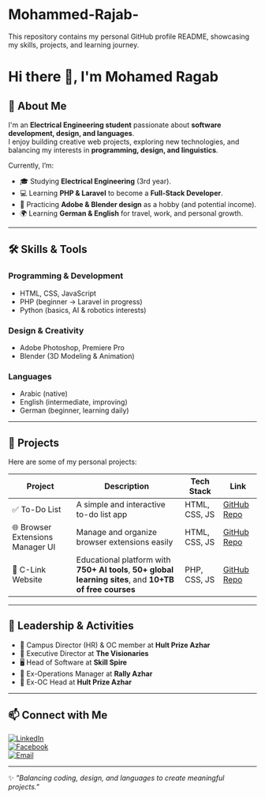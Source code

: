 # Mohammed-Rajab-
This repository contains my personal GitHub profile README, showcasing my skills, projects, and learning journey.


# Hi there 👋, I'm Mohamed Ragab  

## 🚀 About Me  
I'm an **Electrical Engineering student** passionate about **software development, design, and languages**.  
I enjoy building creative web projects, exploring new technologies, and balancing my interests in **programming, design, and linguistics**.  

Currently, I’m:  
- 🎓 Studying **Electrical Engineering** (3rd year).  
- 💻 Learning **PHP & Laravel** to become a **Full-Stack Developer**.  
- 🎨 Practicing **Adobe & Blender design** as a hobby (and potential income).  
- 🌍 Learning **German & English** for travel, work, and personal growth.  

---

## 🛠️ Skills & Tools  

### Programming & Development  
- HTML, CSS, JavaScript  
- PHP (beginner → Laravel in progress)  
- Python (basics, AI & robotics interests)  

### Design & Creativity  
- Adobe Photoshop, Premiere Pro  
- Blender (3D Modeling & Animation)  

### Languages  
- Arabic (native)  
- English (intermediate, improving)  
- German (beginner, learning daily)  

---

## 📌 Projects  
Here are some of my personal projects:  

| Project | Description | Tech Stack | Link |
|---------|-------------|------------|------|
| ✅ To-Do List | A simple and interactive to-do list app | HTML, CSS, JS | [GitHub Repo](https://github.com/RagabCodes/to-do-list) |
| 🌐 Browser Extensions Manager UI | Manage and organize browser extensions easily | HTML, CSS, JS | [GitHub Repo](https://github.com/RagabCodes/browser-extensions-manager-ui-main) |
| 🔗 C-Link Website | Educational platform with **750+ AI tools**, **50+ global learning sites**, and **10+TB of free courses** | PHP, CSS, JS | [GitHub Repo](https://github.com/RagabCodes/C-link-website) |

---

## 🌟 Leadership & Activities  
- 🎯 Campus Director (HR) & OC member at **Hult Prize Azhar**  
- 💼 Executive Director at **The Visionaries**  
- 🖥️ Head of Software at **Skill Spire**  
- 📍 Ex-Operations Manager at **Rally Azhar**  
- 📍 Ex-OC Head at **Hult Prize Azhar**  

---

## 📫 Connect with Me  

[![LinkedIn](https://img.shields.io/badge/LinkedIn-0077B5?style=for-the-badge&logo=linkedin&logoColor=white)](https://www.linkedin.com/in/mohamed-r-ragab)  
[![Facebook](https://img.shields.io/badge/Facebook-1877F2?style=for-the-badge&logo=facebook&logoColor=white)](https://www.facebook.com/Moham3dRajab)  
[![Email](https://img.shields.io/badge/Email-D14836?style=for-the-badge&logo=gmail&logoColor=white)](mailto:rjb27858@gmail.com)  

---

✨ *"Balancing coding, design, and languages to create meaningful projects."*
